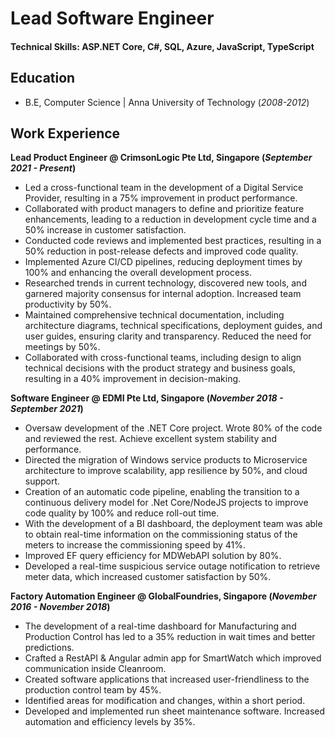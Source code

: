 # Lead Software Engineer

#### Technical Skills: ASP.NET Core, C#, SQL, Azure, JavaScript, TypeScript

## Education			        		
- B.E, Computer Science | Anna University of Technology (_2008-2012_)

## Work Experience
**Lead Product Engineer @ CrimsonLogic Pte Ltd, Singapore (_September 2021 - Present_)**
- Led a cross-functional team in the development of a Digital Service Provider, resulting in a 75% improvement in product performance. 
- Collaborated with product managers to define and prioritize feature enhancements, leading to a reduction in development cycle time and a 50% increase in customer satisfaction. 
- Conducted code reviews and implemented best practices, resulting in a 50% reduction in post-release defects and improved code quality. 
- Implemented Azure CI/CD pipelines, reducing deployment times by 100% and enhancing the overall development process. 
- Researched trends in current technology, discovered new tools, and garnered majority consensus for internal adoption. Increased team productivity by 50%. 
- Maintained comprehensive technical documentation, including architecture diagrams, technical specifications, deployment guides, and user guides, ensuring clarity and transparency. Reduced the need for meetings by 50%. 
- Collaborated with cross-functional teams, including design to align technical decisions with the product strategy and business goals, resulting in a 40% improvement in decision-making.


**Software Engineer @ EDMI Pte Ltd, Singapore (_November 2018 - September 2021_)**
- Oversaw development of the .NET Core project. Wrote 80% of the code and reviewed the rest. Achieve excellent system stability and performance.
- Directed the migration of Windows service products to Microservice architecture to improve scalability, app resilience by 50%, and cloud support.
- Creation of an automatic code pipeline, enabling the transition to a continuous delivery model for .Net Core/NodeJS projects to improve code quality by 100% and reduce roll-out time.
- With the development of a BI dashboard, the deployment team was able to obtain real-time information on the commissioning status of the meters to increase the commissioning speed by 41%.
- Improved EF query efficiency for MDWebAPI solution by 80%.
- Developed a real-time suspicious service outage notification to retrieve meter data, which increased customer satisfaction by 50%.

**Factory Automation Engineer @ GlobalFoundries, Singapore (_November 2016 - November 2018_)**
- The development of a real-time dashboard for Manufacturing and Production Control has led to a 35% reduction in wait times and better predictions.
- Crafted a RestAPI & Angular admin app for SmartWatch which improved communication inside Cleanroom.
- Created software applications that increased user-friendliness to the production control team by 45%.
- Identified areas for modification and changes, within a short period.
- Developed and implemented run sheet maintenance software. Increased automation and efficiency levels by 35%.

